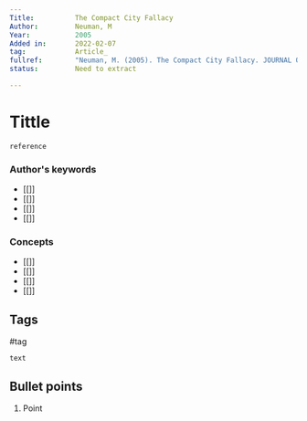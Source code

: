 ```yaml
---
Title: 			The Compact City Fallacy 
Author:			Neuman, M
Year:			2005
Added in:		2022-02-07
tag:			Article_
fullref: 		"Neuman, M. (2005). The Compact City Fallacy. JOURNAL OF PLANNING EDUCATION AND RESEARCH TA - TT -, 25(1), 11–26."
status:			Need to extract

---
```


# Tittle 
```ad-quote
reference
```
### Author's keywords
- [[]]
- [[]]
- [[]]
- [[]]
### Concepts
- [[]]
- [[]]
- [[]]
- [[]]
## Tags
#tag

```ad-abstract
text
```

## Bullet points
1. Point
